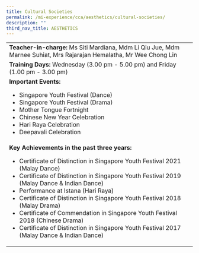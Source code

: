 ```yaml
---
title: Cultural Societies
permalink: /mi-experience/cca/aesthetics/cultural-societies/
description: ""
third_nav_title: AESTHETICS
---
```

<table border="0" cellspacing="0" cellpadding="0">
<tbody>
<tr>
<td width="669"><strong>Teacher-in-charge:</strong>&nbsp;Ms Siti Mardiana, Mdm Li Qiu Jue, Mdm Marnee Suhiat, Mrs Rajarajan Hemalatha, Mr Wee Chong Lin</td>
</tr>
<tr>
<td width="669"><strong>Training Days:</strong>&nbsp;Wednesday (3.00 pm - 5.00 pm) and Friday (1.00 pm - 3.00 pm)</td>
</tr>
<tr>
<td width="669"><strong>Important Events:</strong><br />
<ul>
<li>Singapore Youth Festival (Dance)</li>
<li>Singapore Youth Festival (Drama)</li>
<li>Mother Tongue Fortnight</li>
<li>Chinese New Year Celebration</li>
<li>Hari Raya Celebration</li>
<li>Deepavali Celebration</li>
</ul>
</td>
</tr>
<tr>
<td width="669"><strong>Key Achievements in the past three years:</strong><br />
<ul>
<li>Certificate of Distinction in Singapore Youth Festival 2021 (Malay Dance)</li>
<li>Certificate of Distinction in Singapore Youth Festival 2019 (Malay Dance &amp; Indian Dance)</li>
<li>Performance at Istana (Hari Raya)</li>
<li>Certificate of Distinction in Singapore Youth Festival 2018 (Malay Drama)</li>
<li>Certificate of Commendation in Singapore Youth Festival 2018 (Chinese Drama)</li>
<li>Certificate of Distinction in Singapore Youth Festival 2017 (Malay Dance &amp; Indian Dance)</li>
</ul>
</td>
</tr>
</tbody>
</table>